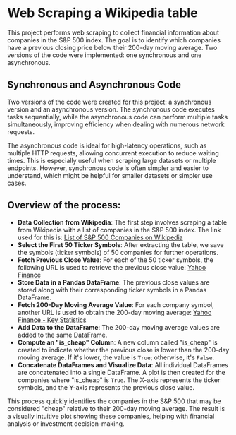 # Web Scraping a Wikipedia table

This project performs web scraping to collect financial information about companies in the S&P 500 index. The goal is to identify which companies have a previous closing price below their 200-day moving average. Two versions of the code were implemented: one synchronous and one asynchronous.

## Synchronous and Asynchronous Code

Two versions of the code were created for this project: a synchronous version and an asynchronous version. The synchronous code executes tasks sequentially, while the asynchronous code can perform multiple tasks simultaneously, improving efficiency when dealing with numerous network requests.

The asynchronous code is ideal for high-latency operations, such as multiple HTTP requests, allowing concurrent execution to reduce waiting times. This is especially useful when scraping large datasets or multiple endpoints. However, synchronous code is often simpler and easier to understand, which might be helpful for smaller datasets or simpler use cases.

## Overview of the process:

- **Data Collection from Wikipedia**:
  The first step involves scraping a table from Wikipedia with a list of companies in the S&P 500 index. The link used for this is:
  [List of S&amp;P 500 Companies on Wikipedia](https://en.wikipedia.org/wiki/List_of_S%26P_500_companies)
- **Select the First 50 Ticker Symbols**:
  After extracting the table, we save the symbols (ticker symbols) of 50 companies for further operations.
- **Fetch Previous Close Value**:
  For each of the 50 ticker symbols, the following URL is used to retrieve the previous close value:
  [Yahoo Finance](https://finance.yahoo.com/quote/AAPL?p=AAPLtsrc=fin-srch)
- **Store Data in a Pandas DataFrame**:
  The previous close values are stored along with their corresponding ticker symbols in a Pandas DataFrame.
- **Fetch 200-Day Moving Average Value**:
  For each company symbol, another URL is used to obtain the 200-day moving average:
  [Yahoo Finance - Key Statistics](https://finance.yahoo.com/quote/AAPL/key-statistics?p=AAPL)
- **Add Data to the DataFrame**:
  The 200-day moving average values are added to the same DataFrame.
- **Compute an "is_cheap" Column**:
  A new column called "is_cheap" is created to indicate whether the previous close is lower than the 200-day moving average. If it's lower, the value is `True`; otherwise, it's `False`.
- **Concatenate DataFrames and Visualize Data**:
  All individual DataFrames are concatenated into a single DataFrame. A plot is then created for the companies where "is_cheap" is `True`. The X-axis represents the ticker symbols, and the Y-axis represents the previous close value.

This process quickly identifies the companies in the S&P 500 that may be considered "cheap" relative to their 200-day moving average. The result is a visually intuitive plot showing these companies, helping with financial analysis or investment decision-making.
